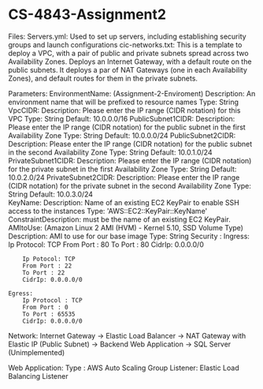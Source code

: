 # CS-4843-Assignment2
Files:
    Servers.yml:
        Used to set up servers, including establishing security groups and launch configurations
    cic-networks.txt:
        This is a template to deploy a VPC, with a pair of public and private subnets spread across two Availability Zones.
        Deploys an Internet Gateway, with a default route on the public subnets. 
        It deploys a par of NAT Gateways (one in each Availability Zones), and default routes for them in the private subnets.

Parameters:
    EnvironmentName: (Assignment-2-Enviroment)
        Description: An environment name that will be prefixed to resource names
        Type: String
    VpcCIDR: 
        Description: Please enter the IP range (CIDR notation) for this VPC
        Type: String
        Default: 10.0.0.0/16
    PublicSubnet1CIDR:
        Description: Please enter the IP range (CIDR notation) for the public subnet in the first Availability Zone
        Type: String
        Default: 10.0.0.0/24
    PublicSubnet2CIDR:
        Description: Please enter the IP range (CIDR notation) for the public subnet in the second Availability Zone
        Type: String
        Default: 10.0.1.0/24
    PrivateSubnet1CIDR:
        Description: Please enter the IP range (CIDR notation) for the private subnet in the first Availability Zone
        Type: String
        Default: 10.0.2.0/24
    PrivateSubnet2CIDR:
        Description: Please enter the IP range (CIDR notation) for the private subnet in the second Availability Zone
        Type: String
        Default: 10.0.3.0/24    
    KeyName:
        Description: Name of an existing EC2 KeyPair to enable SSH access to the instances
        Type: 'AWS::EC2::KeyPair::KeyName'
        ConstraintDescription: must be the name of an existing EC2 KeyPair.
    AMItoUse: (Amazon Linux 2 AMI (HVM) - Kernel 5.10, SSD Volume Type)
        Description: AMI to use for our base image
        Type: String
Security :
    Ingress:
        Ip Protocol: TCP
        From Port : 80
        To Port : 80
        CidrIp: 0.0.0.0/0
        
        Ip Potocol: TCP
        From Port : 22
        To Port : 22
        CidrIp: 0.0.0.0/0
        
    Egress:
        Ip Protocol : TCP
        From Port : 0
        To Port : 65535
        CidrIp: 0.0.0.0/0
Network:
    Internet Gateway -> Elastic Load Balancer -> NAT Gateway with Elastic IP (Public Subnet) -> Backend Web Application -> SQL Server (Unimplemented)

Web Application:
    Type : AWS Auto Scaling Group
Listener:
    Elastic Load Balancing Listener
    
    
 
